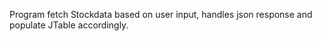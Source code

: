 Program fetch Stockdata based on user input, handles json response and populate JTable accordingly.
